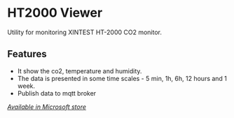 # HT2000 Viewer

Utility for monitoring XINTEST HT-2000 CO2 monitor. 

## Features

* It show the co2, temperature and humidity. 
* The data is presented in some time scales - 5 min, 1h, 6h, 12 hours and 1 week.
* Publish data to mqtt broker

*[Available in Microsoft store](https://www.microsoft.com/en-us/p/ht2000-viewer/9mtkn4khrh6m)*